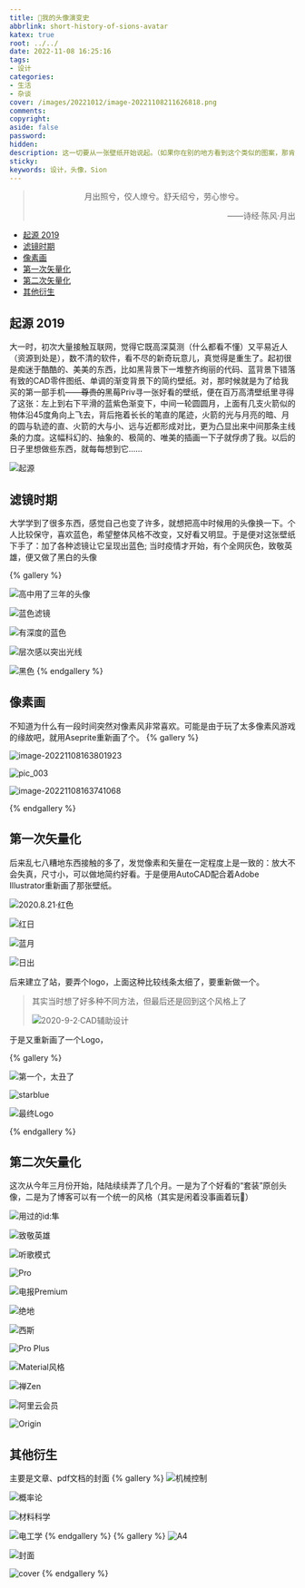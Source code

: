 ```yaml
---
title: 🧬我的头像演变史
abbrlink: short-history-of-sions-avatar
katex: true
root: ../../
date: 2022-11-08 16:25:16
tags:
- 设计
categories:
- 生活
- 杂谈
cover: /images/20221012/image-20221108211626818.png
comments:
copyright:
aside: false
password:
hidden:
description: 这一切要从一张壁纸开始说起。（如果你在别的地方看到这个类似的图案，那肯定就是Sion 我了👻）
sticky:
keywords: 设计，头像，Sion
---
```


> <center>月出照兮，佼人燎兮。舒夭绍兮，劳心惨兮。</center>
> <p align="right">——诗经·陈风·月出</p>


<!-- @import "[TOC]" {cmd="toc" depthFrom=1 depthTo=6 orderedList=false} -->

<!-- code_chunk_output -->

- [起源 2019](#起源-2019)
- [滤镜时期](#滤镜时期)
- [像素画](#像素画)
- [第一次矢量化](#第一次矢量化)
- [第二次矢量化](#第二次矢量化)
- [其他衍生](#其他衍生)

<!-- /code_chunk_output -->



## 起源 2019

大一时，初次大量接触互联网，觉得它既高深莫测（什么都看不懂）又平易近人（资源到处是），数不清的软件，看不尽的新奇玩意儿，真觉得是重生了。起初很是痴迷于酷酷的、美美的东西，比如黑背景下一堆整齐绚丽的代码、蓝背景下错落有致的CAD零件图纸、单调的渐变背景下的简约壁纸。对，那时候就是为了给我买的第一部手机——~~尊贵的~~黑莓Priv寻一张好看的壁纸，便在百万高清壁纸里寻得了这张：左上到右下平滑的蓝紫色渐变下，中间一轮圆圆月，上面有几支火箭似的物体沿45度角向上飞去，背后拖着长长的笔直的尾迹，火箭的光与月亮的暗、月的圆与轨迹的直、火箭的大与小、远与近都形成对比，更为凸显出来中间那条主线条的力度。这幅科幻的、抽象的、极简的、唯美的插画一下子就俘虏了我。以后的日子里想做些东西，就每每想到它……

![起源](../../../images/20221012/image-20221108170326022.png)



## 滤镜时期

大学学到了很多东西，感觉自己也变了许多，就想把高中时候用的头像换一下。个人比较保守，喜欢蓝色，希望整体风格不改变，又好看又明显。于是便对这张壁纸下手了：加了各种滤镜让它呈现出蓝色; 当时疫情才开始，有个全网灰色，致敬英雄，便又做了黑白的头像

{% gallery %}

![高中用了三年的头像](../../../images/20221012/image-20221108210305886.png)

![蓝色滤镜](../../../images/20221012/pic_007.jpg)

![有深度的蓝色](../../../images/20221012/image-20221108164017903.png)

![层次感以突出光线](../../../images/20221012/pic_006.jpg)

![黑色](../../../images/20221012/pic_005.jpg)
{% endgallery %}

## 像素画

不知道为什么有一段时间突然对像素风非常喜欢。可能是由于玩了太多像素风游戏的缘故吧，就用Aseprite重新画了个。
{% gallery %}

![image-20221108163801923](../../../images/20221012/image-20221108163801923.png)

![pic_003](../../../images/20221012/pic_003.jpg)

![image-20221108163741068](../../../images/20221012/image-20221108163741068.png)

{% endgallery %}

## 第一次矢量化

后来乱七八糟地东西接触的多了，发觉像素和矢量在一定程度上是一致的：放大不会失真，尺寸小，可以做地简约好看。于是便用AutoCAD配合着Adobe Illustrator重新画了那张壁纸。

![2020.8.21·红色](../../../images/20221012/红色.png)

![红日](../../../images/20221012/红黑.jpg)

![蓝月](../../../images/20221012/蓝色.png)

![日出](../../../images/20221012/粉色.png)



后来建立了站，要弄个logo，上面这种比较线条太细了，要重新做一个。

> 其实当时想了好多种不同方法，但最后还是回到这个风格上了
>
> ![2020-9-2·CAD辅助设计](../../../images/20221012/logo-0.3.png)



于是又重新画了一个Logo，

{% gallery %}



![第一个，太丑了](../../../images/20221012/logo1.png)



![starblue](../../../images/20221012/starblue.png)

![最终Logo](../../../images/20221012/star1.png)

{% endgallery %}







## 第二次矢量化

这次从今年三月份开始，陆陆续续弄了几个月。一是为了个好看的“套装”原创头像，二是为了博客可以有一个统一的风格（其实是闲着没事画着玩🙈）

![用过的id:隼](../../../images/20221012/Sion_4.svg)

![致敬英雄](../../../images/20221012/Sion_5.svg)

![听歌模式](../../../images/20221012/Sion_6.svg)

![Pro](../../../images/20221012/Sion_7.svg)

![电报Premium](../../../images/20221012/Sion_8.svg)

![绝地](../../../images/20221012/Sion_9.svg)

![西斯](../../../images/20221012/Sion_10.svg)

![Pro Plus](../../../images/20221012/Sion_11.svg)

![Material风格](../../../images/20221012/Sion_12.svg)

![禅Zen](../../../images/20221012/Sion_1.svg)

![阿里云会员](../../../images/20221012/Sion_2.svg)

![Origin](../../../images/20221012/Sion_3.svg)

## 其他衍生

主要是文章、pdf文档的封面
{% gallery %}
![机械控制](../../../images/20221012/机械控制.png)

![概率论](../../../images/20221012/概率论.png)

![材料科学](../../../images/20221012/材料科学.png)

![电工学](../../../images/20221012/电工学.png)
{% endgallery %}
{% gallery %}
![A4](../../../images/20221012/A4.png)

![封面](../../../images/20221012/封面.jpg)

![cover](../../../images/20221012/cover.svg)
{% endgallery %}


